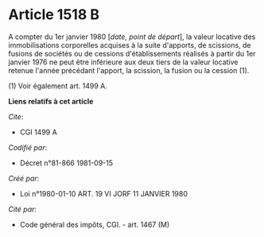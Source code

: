 # Article 1518 B

A compter du 1er janvier 1980 [*date, point de départ*], la valeur locative des immobilisations corporelles acquises à la
suite d'apports, de scissions, de fusions de sociétés ou de cessions d'établissements réalisés à partir du 1er janvier 1976
ne peut être inférieure aux deux tiers de la valeur locative retenue l'année précédant l'apport, la scission, la fusion ou la
cession (1).

(1) Voir également art. 1499 A.

**Liens relatifs à cet article**

_Cite_:

  - CGI 1499 A

_Codifié par_:

  - Décret n°81-866 1981-09-15

_Créé par_:

  - Loi n°1980-01-10 ART. 19 VI JORF 11 JANVIER 1980

_Cité par_:

  - Code général des impôts, CGI. - art. 1467 (M)
